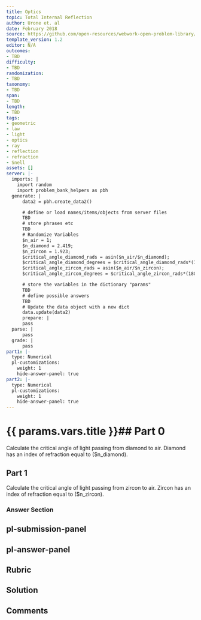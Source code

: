 ```yaml
---
title: Optics
topic: Total Internal Reflection
author: Urone et. al
date: February 2018
source: https://github.com/open-resources/webwork-open-problem-library/tree/master/Contrib/BrockPhysics/College_Physics_Urone/25.Geometric_Optics/Total_Internal_Reflection/NU_U17-25-04-002.pg
template_version: 1.2
editor: N/A
outcomes:
- TBD
difficulty:
- TBD
randomization:
- TBD
taxonomy:
- TBD
span:
- TBD
length:
- TBD
tags:
- geometric
- law
- light
- optics
- ray
- reflection
- refraction
- Snell
assets: []
server: |-
  imports: |
    import random
    import problem_bank_helpers as pbh
  generate: |
      data2 = pbh.create_data2()

      # define or load names/items/objects from server files
      TBD
      # store phrases etc
      TBD
      # Randomize Variables
      $n_air = 1;
      $n_diamond = 2.419;
      $n_zircon = 1.923;
      $critical_angle_diamond_rads = asin($n_air/$n_diamond);
      $critical_angle_diamond_degrees = $critical_angle_diamond_rads*(180/pi);
      $critical_angle_zircon_rads = asin($n_air/$n_zircon);
      $critical_angle_zircon_degrees = $critical_angle_zircon_rads*(180/pi);

      # store the variables in the dictionary "params"
      TBD
      # define possible answers
      TBD
      # Update the data object with a new dict
      data.update(data2)
      prepare: |
      pass
  parse: |
      pass
  grade: |
      pass
part1: |-
  type: Numerical
  pl-customizations:
    weight: 1
    hide-answer-panel: true
part2: |-
  type: Numerical
  pl-customizations:
    weight: 1
    hide-answer-panel: true
---
```


# {{ params.vars.title }}## Part 0 
Calculate the critical angle of light passing from diamond to air. Diamond has an index of refraction equal to ($n_diamond). 
## Part 1 
Calculate the critical angle of light passing from zircon to air. Zircon has an index of refraction equal to ($n_zircon). 


### Answer Section 


## pl-submission-panel 


## pl-answer-panel 


## Rubric 


## Solution 


## Comments 



